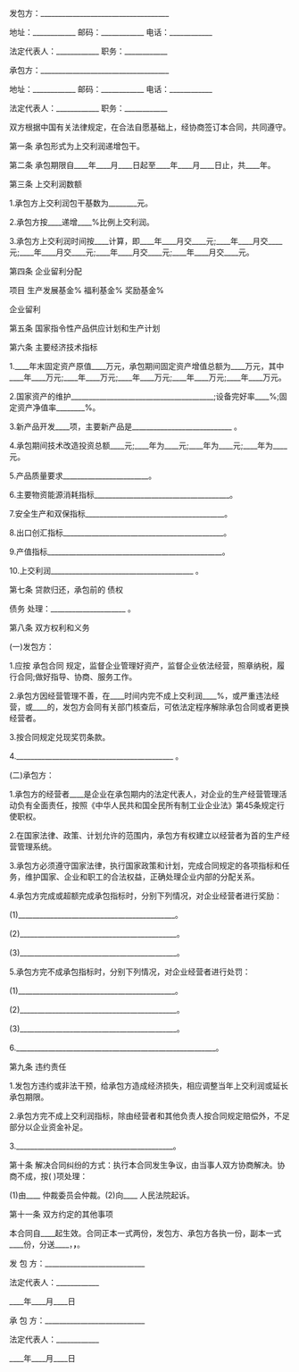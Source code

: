 
 


发包方：____________________________________


地址：____________ 邮码：____________ 电话：____________


法定代表人：____________ 职务：____________


承包方：____________________________________


地址：____________ 邮码：____________ 电话：____________


法定代表人：____________ 职务：____________


双方根据中国有关法律规定，在合法自愿基础上，经协商签订本合同，共同遵守。


第一条 承包形式为上交利润递增包干。


第二条 承包期限自____年____月____日起至____年____月____日止，共____年。


第三条 上交利润数额


1.承包方上交利润包干基数为________元。


2.承包方按____递增____%比例上交利润。


3.承包方上交利润时间按____计算，即____年____月交____元;____年____月交____元;____年____月交____元;____年____月交____元;____年____月交____元。


第四条 企业留利分配


项目 生产发展基金% 福利基金% 奖励基金%


企业留利


第五条 国家指令性产品供应计划和生产计划


第六条 主要经济技术指标


1.____年末固定资产原值____万元，承包期间固定资产增值总额为____万元，其中____年____万元;____年____万元;____年____万元;____年____万元;____年____万元。


2.国家资产的维护________________________________________;设备完好率____%;固定资产净值率________%。


3.新产品开发____项，主要新产品是____________________________ 。


4.承包期间技术改造投资总额____元;____年为____元;____年为____元;____年为____元。


5.产品质量要求________________________。


6.主要物资能源消耗指标______________________________________。


7.安全生产和双保指标_______________________________________。


8.出口创汇指标_____________________________________________。


9.产值指标_________________________________________________。


10.上交利润________________________________________ 。


第七条 贷款归还，承包前的
债权

债务
处理：_____________________ 。


第八条 双方权利和义务


(一)发包方：


1.应按
承包合同
规定，监督企业管理好资产，监督企业依法经营，照章纳税，履行合同;做好指导、协商、服务工作。


2.承包方因经营管理不善，在____时间内完不成上交利润____%，或严重违法经营，或____的，发包方会同有关部门核查后，可依法定程序解除承包合同或者更换经营者。


3.按合同规定兑现奖罚条款。


4.____________________________________________ 。


(二)承包方：


1.承包方的经营者____是企业在承包期内的法定代表人，对企业的生产经营管理活动负有全面责任，按照《中华人民共和国全民所有制工业企业法》第45条规定行使职权。


2.在国家法律、政策、计划允许的范围内，承包方有权建立以经营者为首的生产经营管理系统。


3.承包方必须遵守国家法律，执行国家政策和计划，完成合同规定的各项指标和任务，维护国家、企业和职工的合法权益，正确处理企业内部的分配关系。


4.承包方完成或超额完成承包指标时，分别下列情况，对企业经营者进行奖励：


(1)____________________________________________。


(2)____________________________________________。


(3)____________________________________________。


5.承包方完不成承包指标时，分别下列情况，对企业经营者进行处罚：


(1)____________________________________________。


(2)____________________________________________。


(3)____________________________________________。


6.________________________________________________________。


第九条 违约责任


1.发包方违约或非法干预，给承包方造成经济损失，相应调整当年上交利润或延长承包期限。


2.承包方完不成上交利润指标，除由经营者和其他负责人按合同规定赔偿外，不足部分以企业资金补足。


3.____________________________________________。


第十条 解决合同纠纷的方式：执行本合同发生争议，由当事人双方协商解决。协商不成，按( )项处理：


(1)由____ 仲裁委员会仲裁。(2)向____ 人民法院起诉。


第十一条 双方约定的其他事项


本合同自____起生效。合同正本一式两份，发包方、承包方各执一份，副本一式____份，分送____，____，____。


发 包 方：____________________________


法定代表人：____________


____年____月____日


承 包 方：____________________________


法定代表人：____________


____年____月____日
 


 

 
 
 
 
 
  


  
 

  


  


  
 
 
 
 

